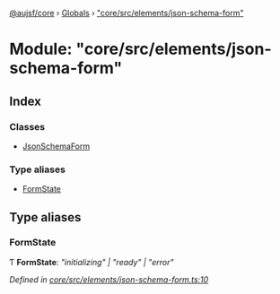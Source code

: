 [@aujsf/core](../README.md) › [Globals](../globals.md) › ["core/src/elements/json-schema-form"](_core_src_elements_json_schema_form_.md)

# Module: "core/src/elements/json-schema-form"

## Index

### Classes

* [JsonSchemaForm](../classes/_core_src_elements_json_schema_form_.jsonschemaform.md)

### Type aliases

* [FormState](_core_src_elements_json_schema_form_.md#formstate)

## Type aliases

###  FormState

Ƭ **FormState**: *"initializing" | "ready" | "error"*

*Defined in [core/src/elements/json-schema-form.ts:10](https://github.com/jbockle/au-jsonschema-form/blob/edb7bd4/packages/core/src/elements/json-schema-form.ts#L10)*
